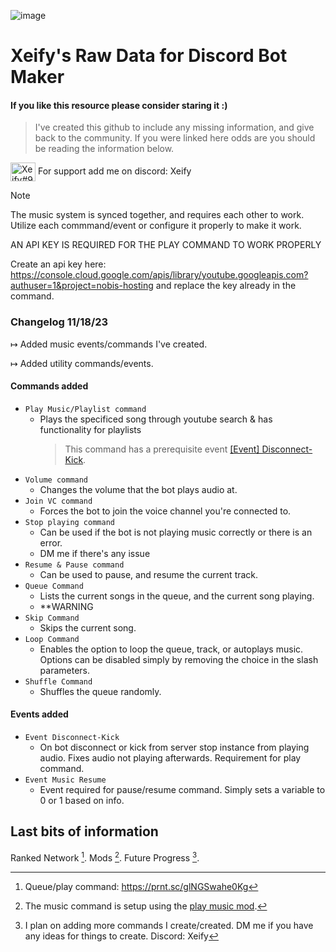 ![image](https://github.com/Xeify0/dbm-rawdata/assets/29692306/dbdfd182-c75d-49b3-b601-965974565449)
# Xeify's Raw Data for Discord Bot Maker
#### If you like this resource please consider **staring it** :) 
> I've created this github to include any missing information, and give back to the community.
> If you were linked here odds are you should be reading the information below.

<p align="left">
<img align="center" src="https://raw.githubusercontent.com/rahuldkjain/github-profile-readme-generator/master/src/images/icons/Social/discord.svg" alt="Xeify#9155" height="30" width="40" /></a> For support add me on discord: Xeify
</p>


> [!NOTE]
> The music system is synced together, and requires each other to work. Utilize each commmand/event or configure it properly to make it work.
>
> AN API KEY IS REQUIRED FOR THE PLAY COMMAND TO WORK PROPERLY
> 
> Create an api key here: https://console.cloud.google.com/apis/library/youtube.googleapis.com?authuser=1&project=nobis-hosting and replace the key already in the command.

### Changelog 11/18/23

↦ Added music events/commands I've created. 

↦ Added utility commands/events.

#### **Commands added**
- `Play Music/Playlist command`
  - Plays the specificed song through youtube search & has functionality for playlists
     > This command has a prerequisite event [[Event] Disconnect-Kick](https://github.com/Xeify0/dbm-rawdata/blob/main/Music%20System%20v1/Events/%5BEvent%5D%20Disconnect-Kick.txt).
<!-- Commands below this are not exactly required. Besides pause&resume. -->
- `Volume command`
  - Changes the volume that the bot plays audio at.
- `Join VC command`
  - Forces the bot to join the voice channel you're connected to.
- `Stop playing command`
  - Can be used if the bot is not playing music correctly or there is an error.
  - DM me if there's any issue
- `Resume & Pause command`
   - Can be used to pause, and resume the current track.
- `Queue Command`
  - Lists the current songs in the queue, and the current song playing.
  - **WARNING
- `Skip Command`
  - Skips the current song.
- `Loop Command`
  - Enables the option to loop the queue, track, or autoplays music. Options can be disabled simply by removing the choice in the slash parameters.
- `Shuffle Command`
  - Shuffles the queue randomly.
 #### **Events added**
 
 - `Event Disconnect-Kick`
   - On bot disconnect or kick from server stop instance from playing audio. Fixes audio not playing afterwards. Requirement for play command.
 - `Event Music Resume`
   - Event required for pause/resume command. Simply sets a variable to 0 or 1 based on info.

## Last bits of information
Ranked Network [^1].
Mods [^2].
Future Progress [^3].
[^1]: Queue/play command: https://prnt.sc/glNGSwahe0Kg
[^2]: The music command is setup using the [play music mod](https://github.com/dbm-network/mods).
[^3]: I plan on adding more commands I create/created. DM me if you have any ideas for things to create. Discord: Xeify 
